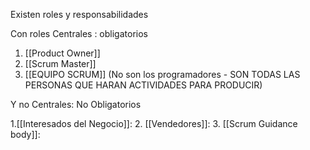 Existen roles y responsabilidades

Con roles Centrales : obligatorios

1. [[Product Owner]]
2. [[Scrum Master]]
3. [[EQUIPO SCRUM]] (No son los programadores - SON TODAS LAS PERSONAS QUE HARAN ACTIVIDADES PARA PRODUCIR)



Y no Centrales: No Obligatorios

1.[[Interesados del Negocio]]:
2. [[Vendedores]]:
3. [[Scrum Guidance body]]: